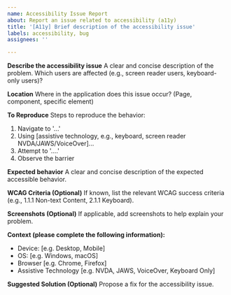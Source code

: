 ```yaml
---
name: Accessibility Issue Report
about: Report an issue related to accessibility (a11y)
title: '[A11y] Brief description of the accessibility issue'
labels: accessibility, bug
assignees: ''

---
```


**Describe the accessibility issue**
A clear and concise description of the problem. Which users are affected (e.g., screen reader users, keyboard-only users)?

**Location**
Where in the application does this issue occur? (Page, component, specific element)

**To Reproduce**
Steps to reproduce the behavior:

1. Navigate to '...'
2. Using [assistive technology, e.g., keyboard, screen reader NVDA/JAWS/VoiceOver]...
3. Attempt to '....'
4. Observe the barrier

**Expected behavior**
A clear and concise description of the expected accessible behavior.

**WCAG Criteria (Optional)**
If known, list the relevant WCAG success criteria (e.g., 1.1.1 Non-text Content, 2.1.1 Keyboard).

**Screenshots (Optional)**
If applicable, add screenshots to help explain your problem.

**Context (please complete the following information):**

- Device: [e.g. Desktop, Mobile]
- OS: [e.g. Windows, macOS]
- Browser [e.g. Chrome, Firefox]
- Assistive Technology [e.g. NVDA, JAWS, VoiceOver, Keyboard Only]

**Suggested Solution (Optional)**
Propose a fix for the accessibility issue.
